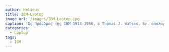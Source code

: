 ```yaml
---
author: Helieus
title: IBM-Laptop
image_url: /images/IBM-Laptop.jpg
caption: 'Ως Πρόεδρος της IBM 1914-1956, ο Thomas J. Watson, Sr. απολαμβάνει τη φράση "THINK!" να παρακινήσει και να εμπνεύσει τους υπαλλήλους του. Αυτή η απλή λέξη έχει ενσωματωθεί βαθιά στην εταιρική κουλτούρα της IBM από τότε. Δεκαετίες αργότερα, το 1991, η φράση έγινε προϊόν, όπως το νέο tablet της IBM που βασίζεται σε Pen και λειτουργεί με το λειτουργικό σύστημα PenPoint. Ανακοινώθηκε τον Απρίλιο του 1992, το tablet ThinkPad ήταν μόνο ελαφρώς επιτυχημένο και το όνομα ανακυκλώθηκε στη νέα σειρά φορητών υπολογιστών της IBM υπολογιστών, το μοντέλο ThinkPad 300, 700 και 700C. Το αρχικό tablet ThinkPad έγινε μοντέλο 700T. Παρόλο που δεν ήταν η πρώτη γραμμή φορητών υπολογιστών της IBM, η νέα σειρά φορητών υπολογιστών ThinkPad αποτέλεσε άμεση επιτυχία και συγκέντρωσε περισσότερα από 300 βραβεία ποιότητας και σχεδίου. Και τα τρία μοντέλα κυκλοφόρησαν περίπου την ίδια χρονική στιγμή, κυμαινόμενα από το οικονομικά αποδοτικό μοντέλο 300 έως το κορυφαίο μοντέλο 700C (το C είναι για το "χρώμα"). Ο καθένας στεγάστηκε σε μια ελκυστική, μαύρη, τετράγωνη θήκη που δεν ήταν τίποτε άλλο στην αγορά εκείνη τη στιγμή. Το ThinkPads προήλθε αρχικά με το λειτουργικό σύστημα Microsoft DOS 5.0 προεγκατεστημένο, με το IBM OS / 2 2.0 (επίσης από τη Microsoft) ως μοναδική άλλη επιλογή, αλλά αργότερα και το Microsoft Windows 3.1 ήταν διαθέσιμο και ως προεγκατεστημένο λειτουργικό σύστημα.'
categories:
  - Laptop
tags:
  - IBM
---
```

